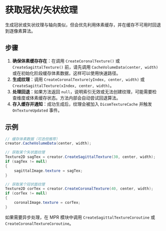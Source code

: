 # 获取冠状/矢状纹理 

生成冠状或矢状纹理与轴向类似，但会优先利用体素缓存，并在缓存不可用时回退到逐像素算法。

## 步骤

1. **确保体素缓存存在**：在调用 `CreateCoronalTexture()` 或 `CreateSagittalTexture()` 前，请先调用 `CacheVolumeData(center, width)` 或在初始化阶段缓存体素数据，这样可以使用快速路径。
2. **生成纹理**：调用 `CreateCoronalTexture(yIndex, center, width)` 或 `CreateSagittalTexture(xIndex, center, width)`。
3. **处理回退**：如果方法返回 `null`，说明索引无效或无法创建纹理，可能需要检查维度或体素缓存状态。方法内部会自动尝试回退算法。
4. **存入缓存并通知**：成功生成后，纹理会被加入 `DicomTextureCache` 并触发 `OnTextureUpdated` 事件。

## 示例

```csharp
// 缓存体素数据（可选但推荐）
creator.CacheVolumeData(center, width);

// 获取某个矢状面纹理
Texture2D sagTex = creator.CreateSagittalTexture(30, center, width);
if (sagTex != null)
{
    sagittalImage.texture = sagTex;
}

// 获取某个冠状面纹理
Texture2D corTex = creator.CreateCoronalTexture(40, center, width);
if (corTex != null)
{
    coronalImage.texture = corTex;
}
```

如果需要异步处理，在 MPR 模块中调用 `CreateSagittalTextureCoroutine` 或 `CreateCoronalTextureCoroutine`。